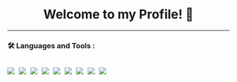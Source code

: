 <p align="center">
  <h1 align="center">Welcome to my Profile! 👋</h1>
</p>

---
### :hammer_and_wrench: Languages and Tools :
<img src="https://skillicons.dev/icons?i=vue" />&nbsp;
<img src="https://skillicons.dev/icons?i=javascript" />&nbsp;
<img src="https://skillicons.dev/icons?i=laravel" />&nbsp;
<img src="https://skillicons.dev/icons?i=php" />&nbsp;
<img src="https://skillicons.dev/icons?i=py" />&nbsp;
<img src="https://skillicons.dev/icons?i=django" />&nbsp;
<img src="https://skillicons.dev/icons?i=mysql" />&nbsp;
<img src="https://skillicons.dev/icons?i=vscode" />&nbsp;
<img src="https://skillicons.dev/icons?i=git" />
---

